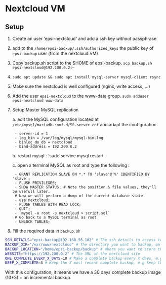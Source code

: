 # Nextcloud VM

## Setup

1. Create an user 'epsi-nextcloud' and add a ssh key *without* passphrase.

2. add to the `/home/epsi-backup/.ssh/authorized_keys` the public key of  `epsi-backup` user (from the nextcloud VM)

3. Copy backup.sh script to the $HOME of epsi-backup. `scp backup.sh epsi-nextcloud@192.200.0.2:~`

4. `sudo apt update && sudo apt install mysql-server mysql-client rsync`

5. Make sure the nextcloud is well configured (nginx, write access, ...)

6. Add the user `epsi-nextcloud` to the www-data group. `sudo adduser epsi-nextcloud www-data`

7. Setup Master MySQL replication

    a. edit the MySQL configuration located at `/etc/mysql/mariadb.conf.d/50-server.cnf` and adapt the configuration.

        - server-id = 1
        - log_bin = /var/log/mysql/mysql-bin.log
        - binlog_do_db = nextcloud
        - bind-address = 192.200.0.2

    b. restart mysql : `sudo service mysql restart

    c. open a terminal MySQL as root and type the following :

        - GRANT REPLICATION SLAVE ON *.* TO 'slave'@'%' IDENTIFIED BY 'slave';
        - FLUSH PRIVILEGES;
        - SHOW MASTER STATUS; # Note the position & file values, they'll be usefull later.
        # Now we will perform a dump of the current database state.
        - use nextcloud;
        - FLUSH TABLES WITH READ LOCK;
        - QUIT;
        - `mysql -u root -p nextcloud > script.sql`
        # Go back to a MySQL terminal as root
        - UNLOCK TABLES;

8. Fill the required data in `backup.sh`

```bash
SSH_DETAILS="epsi-backup@192.168.56.102" # The ssh_details to access to the backup VM
BACKUP_DIR="/var/www/nextcloud" # The directory you want to backup, on the nextcloud host.
BACKUP_LOCATION="/home/epsi-backup/backup" # Where you want to store the backup, on the backup VM.
WEBSITE="https://192.200.0.2" # The URL of the nextcloud site.
ONE_COMPLETE_EVERY_X_DAYS=10 # Make a complete backup every X days, e.g every 10 days.
KEEP_X_COMPLETE=3 # Keep the X most recent complete backup, e.g keep the 3 most recent
```

With this configuration, it means we have a 30 days complete backup image (10*3) + an incremental backup.